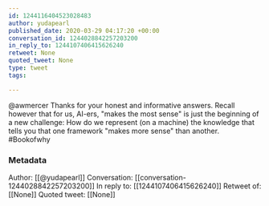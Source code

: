 ```yaml
---
id: 1244116404523028483
author: yudapearl
published_date: 2020-03-29 04:17:20 +00:00
conversation_id: 1244028842257203200
in_reply_to: 1244107406415626240
retweet: None
quoted_tweet: None
type: tweet
tags:

---
```


@awmercer Thanks for your honest and informative answers. Recall however that for us, AI-ers, "makes the most sense" is just the beginning of a new challenge: How do we represent (on a machine) the knowledge that tells you that one framework "makes more sense" than another. #Bookofwhy

### Metadata

Author: [[@yudapearl]]
Conversation: [[conversation-1244028842257203200]]
In reply to: [[1244107406415626240]]
Retweet of: [[None]]
Quoted tweet: [[None]]
